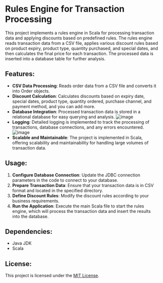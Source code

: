 # Rules Engine for Transaction Processing

This project implements a rules engine in Scala for processing transaction data and applying discounts based on predefined rules. The rules engine reads transaction data from a CSV file, applies various discount rules based on product expiry, product type, quantity purchased, and special dates, and then calculates the final price for each transaction. The processed data is inserted into a database table for further analysis.

## Features:
- **CSV Data Processing**: Reads order data from a CSV file and converts it into Order objects.
- **Discount Calculation**: Calculates discounts based on expiry date, special dates, product type, quantity ordered, purchase channel, and payment method, and you can add more.
- **Database Integration**: Processed transaction data is stored in a relational database for easy querying and analysis.
 ![image](https://github.com/abdullahasm99/Scala-Rule-Engine/assets/153215733/17802a18-f1d5-474f-8934-5fb731a6ba77)
- **Logging**: Detailed logging is implemented to track the processing of transactions, database connections, and any errors encountered.
 ![image](https://github.com/abdullahasm99/Scala-Rule-Engine/assets/153215733/84b768ab-d766-4449-8eb7-6d8351592433)
- **Scalable and Maintainable**: The project is implemented in Scala, offering scalability and maintainability for handling large volumes of transaction data.

## Usage:
1. **Configure Database Connection**: Update the JDBC connection parameters in the code to connect to your database.
2. **Prepare Transaction Data**: Ensure that your transaction data is in CSV format and located in the specified directory.
3. **Define Discount Rules**: Modify the discount rules according to your business requirements.
4. **Run the Application**: Execute the main Scala file to start the rules engine, which will process the transaction data and insert the results into the database.

## Dependencies:
- Java JDK
- Scala

## License:
This project is licensed under the [MIT License](LICENSE).
